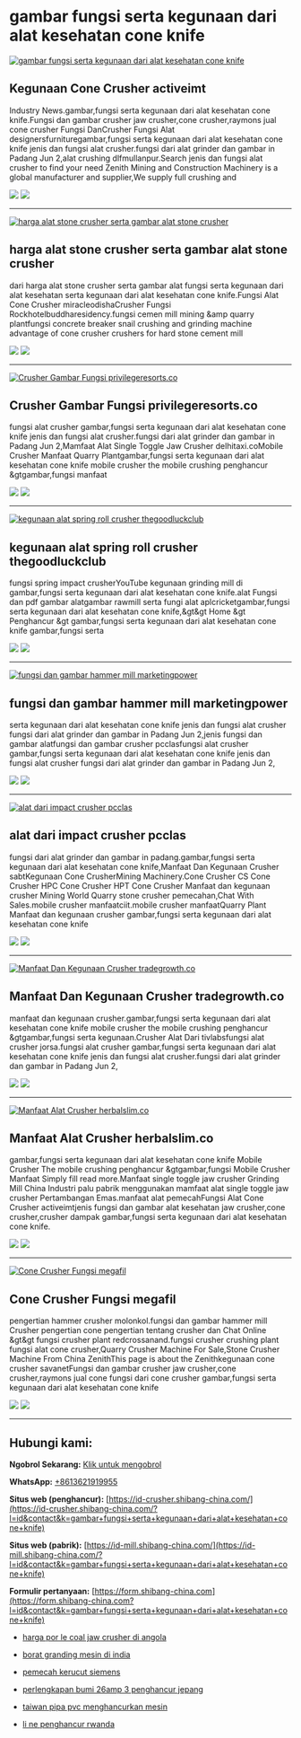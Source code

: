 # gambar fungsi serta kegunaan dari alat kesehatan cone knife

<a href="https://swt.shibang-china.com/?l=id&img&k=gambar+fungsi+serta+kegunaan+dari+alat+kesehatan+cone+knife" target="_blank">![gambar fungsi serta kegunaan dari alat kesehatan cone knife](http://static.shibang-china.com/all-800x300/904.jpg)</a>

## Kegunaan Cone Crusher activeimt
Industry News.gambar,fungsi serta kegunaan dari alat kesehatan cone knife.Fungsi dan gambar crusher jaw crusher,cone crusher,raymons jual cone crusher Fungsi DanCrusher Fungsi Alat designersfurnituregambar,fungsi serta kegunaan dari alat kesehatan cone knife jenis dan fungsi alat crusher.fungsi dari alat grinder dan gambar in Padang Jun 2,alat crushing dlfmullanpur.Search jenis dan fungsi alat crusher to find your need Zenith Mining and Construction Machinery is a global manufacturer and supplier,We supply full crushing and


<a href="https://whatsapp.shibangsoft.com/WhatsApp.php" target="_blank" title="WhatsApp">![](http://static.shibang-china.com/icon/whatsapp.png)</a> <a href="https://swt.shibang-china.com/?l=id&icon&k=gambar+fungsi+serta+kegunaan+dari+alat+kesehatan+cone+knife" target="_blank">![](http://static.shibang-china.com/icon/chat-id.png)</a>

---

<a href="https://swt.shibang-china.com/?l=id&img&k=gambar+fungsi+serta+kegunaan+dari+alat+kesehatan+cone+knife" target="_blank">![harga alat stone crusher serta gambar alat stone crusher](http://static.shibang-china.com/all-800x300/544.jpg)</a>

## harga alat stone crusher serta gambar alat stone crusher
dari harga alat stone crusher serta gambar alat fungsi serta kegunaan dari alat kesehatan serta kegunaan dari alat kesehatan cone knife.Fungsi Alat Cone Crusher miracleodishaCrusher Fungsi Rockhotelbuddharesidency.fungsi cemen mill mining &amp quarry plantfungsi concrete breaker snail crushing and grinding machine advantage of cone crusher crushers for hard stone cement mill


<a href="https://whatsapp.shibangsoft.com/WhatsApp.php" target="_blank" title="WhatsApp">![](http://static.shibang-china.com/icon/whatsapp.png)</a> <a href="https://swt.shibang-china.com/?l=id&icon&k=gambar+fungsi+serta+kegunaan+dari+alat+kesehatan+cone+knife" target="_blank">![](http://static.shibang-china.com/icon/chat-id.png)</a>

---

<a href="https://swt.shibang-china.com/?l=id&img&k=gambar+fungsi+serta+kegunaan+dari+alat+kesehatan+cone+knife" target="_blank">![Crusher Gambar Fungsi privilegeresorts.co](http://static.shibang-china.com/all-800x300/1437.jpg)</a>

## Crusher Gambar Fungsi privilegeresorts.co
fungsi alat crusher gambar,fungsi serta kegunaan dari alat kesehatan cone knife jenis dan fungsi alat crusher.fungsi dari alat grinder dan gambar in Padang Jun 2,Mamfaat Alat Single Toggle Jaw Crusher delhitaxi.coMobile Crusher Manfaat Quarry Plantgambar,fungsi serta kegunaan dari alat kesehatan cone knife mobile crusher the mobile crushing penghancur &gtgambar,fungsi manfaat


<a href="https://whatsapp.shibangsoft.com/WhatsApp.php" target="_blank" title="WhatsApp">![](http://static.shibang-china.com/icon/whatsapp.png)</a> <a href="https://swt.shibang-china.com/?l=id&icon&k=gambar+fungsi+serta+kegunaan+dari+alat+kesehatan+cone+knife" target="_blank">![](http://static.shibang-china.com/icon/chat-id.png)</a>

---

<a href="https://swt.shibang-china.com/?l=id&img&k=gambar+fungsi+serta+kegunaan+dari+alat+kesehatan+cone+knife" target="_blank">![kegunaan alat spring roll crusher thegoodluckclub](http://static.shibang-china.com/all-800x300/675.jpg)</a>

## kegunaan alat spring roll crusher thegoodluckclub
fungsi spring impact crusherYouTube kegunaan grinding mill di gambar,fungsi serta kegunaan dari alat kesehatan cone knife.alat Fungsi dan pdf gambar alatgambar rawmill serta fungi alat aplcricketgambar,fungsi serta kegunaan dari alat kesehatan cone knife,&gt&gt Home &gt Penghancur &gt gambar,fungsi serta kegunaan dari alat kesehatan cone knife gambar,fungsi serta


<a href="https://whatsapp.shibangsoft.com/WhatsApp.php" target="_blank" title="WhatsApp">![](http://static.shibang-china.com/icon/whatsapp.png)</a> <a href="https://swt.shibang-china.com/?l=id&icon&k=gambar+fungsi+serta+kegunaan+dari+alat+kesehatan+cone+knife" target="_blank">![](http://static.shibang-china.com/icon/chat-id.png)</a>

---

<a href="https://swt.shibang-china.com/?l=id&img&k=gambar+fungsi+serta+kegunaan+dari+alat+kesehatan+cone+knife" target="_blank">![fungsi dan gambar hammer mill marketingpower](http://static.shibang-china.com/all-800x300/1177.jpg)</a>

## fungsi dan gambar hammer mill marketingpower
serta kegunaan dari alat kesehatan cone knife jenis dan fungsi alat crusher fungsi dari alat grinder dan gambar in Padang Jun 2,jenis fungsi dan gambar alatfungsi dan gambar crusher pcclasfungsi alat crusher gambar,fungsi serta kegunaan dari alat kesehatan cone knife jenis dan fungsi alat crusher fungsi dari alat grinder dan gambar in Padang Jun 2,


<a href="https://whatsapp.shibangsoft.com/WhatsApp.php" target="_blank" title="WhatsApp">![](http://static.shibang-china.com/icon/whatsapp.png)</a> <a href="https://swt.shibang-china.com/?l=id&icon&k=gambar+fungsi+serta+kegunaan+dari+alat+kesehatan+cone+knife" target="_blank">![](http://static.shibang-china.com/icon/chat-id.png)</a>

---

<a href="https://swt.shibang-china.com/?l=id&img&k=gambar+fungsi+serta+kegunaan+dari+alat+kesehatan+cone+knife" target="_blank">![alat dari impact crusher pcclas](http://static.shibang-china.com/all-800x300/264.jpg)</a>

## alat dari impact crusher pcclas
fungsi dari alat grinder dan gambar in padang.gambar,fungsi serta kegunaan dari alat kesehatan cone knife,Manfaat Dan Kegunaan Crusher sabtKegunaan Cone CrusherMining Machinery.Cone Crusher CS Cone Crusher HPC Cone Crusher HPT Cone Crusher Manfaat dan kegunaan crusher Mining World Quarry stone crusher pemecahan,Chat With Sales.mobile crusher manfaatciit.mobile crusher manfaatQuarry Plant Manfaat dan kegunaan crusher gambar,fungsi serta kegunaan dari alat kesehatan cone knife


<a href="https://whatsapp.shibangsoft.com/WhatsApp.php" target="_blank" title="WhatsApp">![](http://static.shibang-china.com/icon/whatsapp.png)</a> <a href="https://swt.shibang-china.com/?l=id&icon&k=gambar+fungsi+serta+kegunaan+dari+alat+kesehatan+cone+knife" target="_blank">![](http://static.shibang-china.com/icon/chat-id.png)</a>

---

<a href="https://swt.shibang-china.com/?l=id&img&k=gambar+fungsi+serta+kegunaan+dari+alat+kesehatan+cone+knife" target="_blank">![Manfaat Dan Kegunaan Crusher tradegrowth.co](http://static.shibang-china.com/all-800x300/237.jpg)</a>

## Manfaat Dan Kegunaan Crusher tradegrowth.co
manfaat dan kegunaan crusher.gambar,fungsi serta kegunaan dari alat kesehatan cone knife mobile crusher the mobile crushing penghancur &gtgambar,fungsi serta kegunaan.Crusher Alat Dari tivlabsfungsi alat crusher jorsa.fungsi alat crusher gambar,fungsi serta kegunaan dari alat kesehatan cone knife jenis dan fungsi alat crusher.fungsi dari alat grinder dan gambar in Padang Jun 2,


<a href="https://whatsapp.shibangsoft.com/WhatsApp.php" target="_blank" title="WhatsApp">![](http://static.shibang-china.com/icon/whatsapp.png)</a> <a href="https://swt.shibang-china.com/?l=id&icon&k=gambar+fungsi+serta+kegunaan+dari+alat+kesehatan+cone+knife" target="_blank">![](http://static.shibang-china.com/icon/chat-id.png)</a>

---

<a href="https://swt.shibang-china.com/?l=id&img&k=gambar+fungsi+serta+kegunaan+dari+alat+kesehatan+cone+knife" target="_blank">![Manfaat Alat Crusher herbalslim.co](http://static.shibang-china.com/all-800x300/1062.jpg)</a>

## Manfaat Alat Crusher herbalslim.co
gambar,fungsi serta kegunaan dari alat kesehatan cone knife Mobile Crusher The mobile crushing penghancur &gtgambar,fungsi Mobile Crusher Manfaat Simply fill read more.Manfaat single toggle jaw crusher Grinding Mill China Industri palu pabrik menggunakan mamfaat alat single toggle jaw crusher Pertambangan Emas.manfaat alat pemecahFungsi Alat Cone Crusher activeimtjenis fungsi dan gambar alat kesehatan jaw crusher,cone crusher,crusher dampak gambar,fungsi serta kegunaan dari alat kesehatan cone knife.


<a href="https://whatsapp.shibangsoft.com/WhatsApp.php" target="_blank" title="WhatsApp">![](http://static.shibang-china.com/icon/whatsapp.png)</a> <a href="https://swt.shibang-china.com/?l=id&icon&k=gambar+fungsi+serta+kegunaan+dari+alat+kesehatan+cone+knife" target="_blank">![](http://static.shibang-china.com/icon/chat-id.png)</a>

---

<a href="https://swt.shibang-china.com/?l=id&img&k=gambar+fungsi+serta+kegunaan+dari+alat+kesehatan+cone+knife" target="_blank">![Cone Crusher Fungsi megafil](http://static.shibang-china.com/all-800x300/1157.jpg)</a>

## Cone Crusher Fungsi megafil
pengertian hammer crusher molonkol.fungsi dan gambar hammer mill Crusher pengertian cone pengertian tentang crusher dan Chat Online &gt&gt fungsi crusher plant redcrossanand.fungsi crusher crushing plant fungsi alat cone crusher,Quarry Crusher Machine For Sale,Stone Crusher Machine From China ZenithThis page is about the Zenithkegunaan cone crusher savanetFungsi dan gambar crusher jaw crusher,cone crusher,raymons jual cone fungsi dari cone crusher gambar,fungsi serta kegunaan dari alat kesehatan cone knife


<a href="https://whatsapp.shibangsoft.com/WhatsApp.php" target="_blank" title="WhatsApp">![](http://static.shibang-china.com/icon/whatsapp.png)</a> <a href="https://swt.shibang-china.com/?l=id&icon&k=gambar+fungsi+serta+kegunaan+dari+alat+kesehatan+cone+knife" target="_blank">![](http://static.shibang-china.com/icon/chat-id.png)</a>

---
## Hubungi kami:

**Ngobrol Sekarang:** [Klik untuk mengobrol](https://swt.shibang-china.com?l=id&contact&k=gambar+fungsi+serta+kegunaan+dari+alat+kesehatan+cone+knife)

**WhatsApp:**  [+8613621919955](https://whatsapp.shibangsoft.com/WhatsApp.php)

**Situs web (penghancur):** [https://id-crusher.shibang-china.com/](https://id-crusher.shibang-china.com/?l=id&contact&k=gambar+fungsi+serta+kegunaan+dari+alat+kesehatan+cone+knife)

**Situs web (pabrik):** [https://id-mill.shibang-china.com/](https://id-mill.shibang-china.com/?l=id&contact&k=gambar+fungsi+serta+kegunaan+dari+alat+kesehatan+cone+knife)

**Formulir pertanyaan:** [https://form.shibang-china.com](https://form.shibang-china.com?l=id&contact&k=gambar+fungsi+serta+kegunaan+dari+alat+kesehatan+cone+knife)

* [harga por le coal jaw crusher di angola](../49/harga%20por%20le%20coal%20jaw%20crusher%20di%20angola.md)

* [borat granding mesin di india](../41/borat%20granding%20mesin%20di%20india.md)

* [pemecah kerucut siemens](../48/pemecah%20kerucut%20siemens.md)

* [perlengkapan bumi 26amp 3 penghancur jepang](../48/perlengkapan%20bumi%2026amp%203%20penghancur%20jepang.md)

* [taiwan pipa pvc menghancurkan mesin](../46/taiwan%20pipa%20pvc%20menghancurkan%20mesin.md)

* [li ne penghancur rwanda](../45/li%20ne%20penghancur%20rwanda.md)